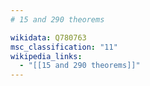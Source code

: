 ```yaml
---
# 15 and 290 theorems

wikidata: Q780763
msc_classification: "11"
wikipedia_links:
  - "[[15 and 290 theorems]]"
---
```

